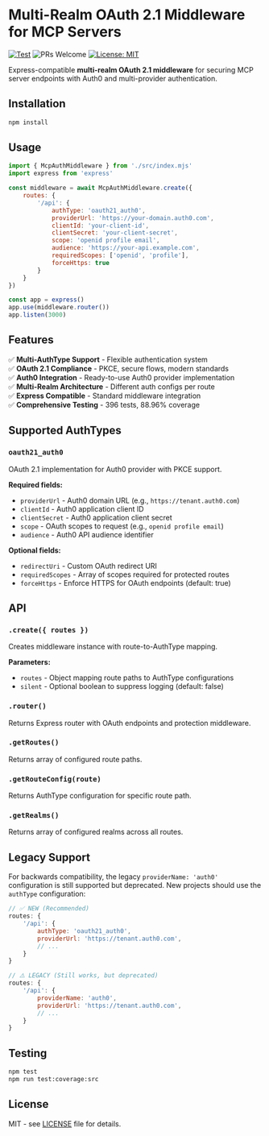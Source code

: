 # Multi-Realm OAuth 2.1 Middleware for MCP Servers

[![Test](https://img.shields.io/github/actions/workflow/status/flowmcp/oauth-middleware/test-on-release.yml)]() ![PRs Welcome](https://img.shields.io/badge/PRs-welcome-brightgreen.svg) [![License: MIT](https://img.shields.io/badge/License-MIT-yellow.svg)](https://opensource.org/licenses/MIT)

Express-compatible **multi-realm OAuth 2.1 middleware** for securing MCP server endpoints with Auth0 and multi-provider authentication.

## Installation

```bash
npm install
```

## Usage

```javascript
import { McpAuthMiddleware } from './src/index.mjs'
import express from 'express'

const middleware = await McpAuthMiddleware.create({
    routes: {
        '/api': {
            authType: 'oauth21_auth0',
            providerUrl: 'https://your-domain.auth0.com',
            clientId: 'your-client-id',
            clientSecret: 'your-client-secret',
            scope: 'openid profile email',
            audience: 'https://your-api.example.com',
            requiredScopes: ['openid', 'profile'],
            forceHttps: true
        }
    }
})

const app = express()
app.use(middleware.router())
app.listen(3000)
```

## Features

✅ **Multi-AuthType Support** - Flexible authentication system  
✅ **OAuth 2.1 Compliance** - PKCE, secure flows, modern standards  
✅ **Auth0 Integration** - Ready-to-use Auth0 provider implementation  
✅ **Multi-Realm Architecture** - Different auth configs per route  
✅ **Express Compatible** - Standard middleware integration  
✅ **Comprehensive Testing** - 396 tests, 88.96% coverage  

## Supported AuthTypes

### `oauth21_auth0`
OAuth 2.1 implementation for Auth0 provider with PKCE support.

**Required fields:**
- `providerUrl` - Auth0 domain URL (e.g., `https://tenant.auth0.com`)
- `clientId` - Auth0 application client ID
- `clientSecret` - Auth0 application client secret  
- `scope` - OAuth scopes to request (e.g., `openid profile email`)
- `audience` - Auth0 API audience identifier

**Optional fields:**
- `redirectUri` - Custom OAuth redirect URI
- `requiredScopes` - Array of scopes required for protected routes
- `forceHttps` - Enforce HTTPS for OAuth endpoints (default: true)

## API

### `.create({ routes })`
Creates middleware instance with route-to-AuthType mapping.

**Parameters:**
- `routes` - Object mapping route paths to AuthType configurations
- `silent` - Optional boolean to suppress logging (default: false)

### `.router()`
Returns Express router with OAuth endpoints and protection middleware.

### `.getRoutes()`
Returns array of configured route paths.

### `.getRouteConfig(route)`
Returns AuthType configuration for specific route path.

### `.getRealms()`
Returns array of configured realms across all routes.

## Legacy Support

For backwards compatibility, the legacy `providerName: 'auth0'` configuration is still supported but deprecated. New projects should use the `authType` configuration:

```javascript
// ✅ NEW (Recommended)
routes: {
    '/api': {
        authType: 'oauth21_auth0',
        providerUrl: 'https://tenant.auth0.com',
        // ...
    }
}

// ⚠️ LEGACY (Still works, but deprecated)  
routes: {
    '/api': {
        providerName: 'auth0', 
        providerUrl: 'https://tenant.auth0.com',
        // ...
    }
}
```

## Testing

```bash
npm test
npm run test:coverage:src
```

## License

MIT - see [LICENSE](LICENSE) file for details.